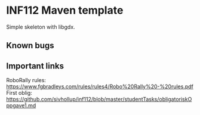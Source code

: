 # INF112 Maven template 
Simple skeleton with libgdx. 


## Known bugs

## Important links
RoboRally rules: https://www.fgbradleys.com/rules/rules4/Robo%20Rally%20-%20rules.pdf  
First oblig: https://github.com/sivhollup/inf112/blob/master/studentTasks/obligatoriskOppgave1.md
